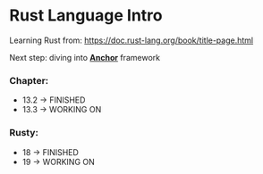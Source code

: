 # Rust Language Intro

Learning Rust from: https://doc.rust-lang.org/book/title-page.html

Next step: diving into <u>**Anchor**</u> framework

### Chapter:

- 13.2 -> FINISHED
- 13.3 -> WORKING ON

### Rusty:

- 18 -> FINISHED
- 19 -> WORKING ON
